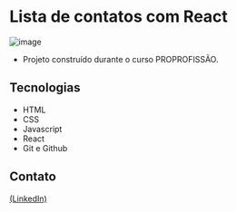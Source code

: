 # Lista de contatos com React

![image](https://github.com/JoaoEduSB/ListaDeContatosCom_React/assets/146045770/dbb2a8f6-e546-4b52-8f7a-d5f45c2b2379)

- Projeto construído durante o curso PROPROFISSÃO.

## Tecnologias

- HTML
- CSS
- Javascript
- React
- Git e Github

## Contato
[(LinkedIn)](https://www.linkedin.com/in/joaoedusb/)

